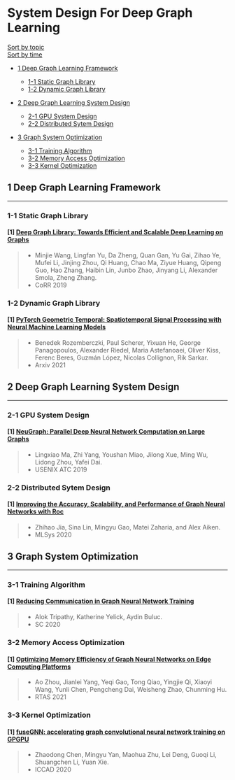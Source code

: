 # System Design For Deep Graph Learning

[Sort by topic](#System-Design-For-Deep-Graph-Learning)\
[Sort by time](./sort_time_system.md)
- [1 Deep Graph Learning Framework](#1-Deep-Graph-Learning-Framework)
  * [1-1 Static Graph Library](#1-1-Static-Graph-Library)
  * [1-2 Dynamic Graph Library](#1-2-Dynamic-Graph-Library)
    
- [2 Deep Graph Learning System Design](#2-Deep-Graph-Learning-System-Design)
  * [2-1 GPU System Design](#2-1-GPU-System-Design)
  * [2-2 Distributed Sytem Design](#2-2-Distributed-Sytem-Design)
  
- [3 Graph System Optimization](#3-Graph-System-Optimization)
  * [3-1 Training Algorithm](#3-1-Training-Algorithm)
  * [3-2 Memory Access Optimization](#3-2-Memory-Access-Optimization)
  * [3-3 Kernel Optimization](#3-3-Kernel-Optimization)
    





## 1 Deep Graph Learning Framework


---

### 1-1 Static Graph Library

#### [1] [Deep Graph Library: Towards Efficient and Scalable Deep Learning on Graphs](https://arxiv.org/abs/1909.01315v2)
> - Minjie Wang, Lingfan Yu, Da Zheng, Quan Gan, Yu Gai, Zihao Ye, Mufei Li, Jinjing Zhou, Qi Huang, Chao Ma, Ziyue Huang, Qipeng Guo, Hao Zhang, Haibin Lin, Junbo Zhao, Jinyang Li, Alexander Smola, Zheng Zhang.
> - CoRR 2019




### 1-2 Dynamic Graph Library

#### [1] [PyTorch Geometric Temporal: Spatiotemporal Signal Processing with Neural Machine Learning Models](https://arxiv.org/abs/2104.07788)
> - Benedek Rozemberczki, Paul Scherer, Yixuan He, George Panagopoulos, Alexander Riedel, Maria Astefanoaei, Oliver Kiss, Ferenc Beres, Guzmán López, Nicolas Collignon, Rik Sarkar.
> - Arxiv 2021

## 2 Deep Graph Learning System Design

---

### 2-1 GPU System Design

#### [1] [NeuGraph: Parallel Deep Neural Network Computation on Large Graphs](https://www.usenix.org/conference/atc19/presentation/ma)
> - Lingxiao Ma, Zhi Yang, Youshan Miao, Jilong Xue, Ming Wu, Lidong Zhou, Yafei Dai.
> - USENIX ATC 2019


### 2-2 Distributed Sytem Design

#### [1] [Improving the Accuracy, Scalability, and Performance of  Graph Neural Networks with Roc](https://www-cs.stanford.edu/people/matei/papers/2020/mlsys_roc.pdf)
> - Zhihao Jia, Sina Lin, Mingyu Gao, Matei Zaharia, and Alex Aiken.
> - MLSys 2020


## 3 Graph System Optimization

---

### 3-1 Training Algorithm
#### [1] [Reducing Communication in Graph Neural Network Training](https://arxiv.org/abs/2005.03300)
> - Alok Tripathy, Katherine Yelick, Aydin Buluc.
> - SC 2020


### 3-2 Memory Access Optimization
#### [1] [Optimizing Memory Efficiency of Graph Neural Networks on Edge Computing Platforms](https://arxiv.org/abs/2104.03058)
> - Ao Zhou, Jianlei Yang, Yeqi Gao, Tong Qiao, Yingjie Qi, Xiaoyi Wang, Yunli Chen, Pengcheng Dai, Weisheng Zhao, Chunming Hu.
> - RTAS 2021



### 3-3 Kernel Optimization

#### [1] [fuseGNN: accelerating graph convolutional neural network training on GPGPU](https://ieeexplore.ieee.org/document/9256702)
> - Zhaodong Chen, Mingyu Yan, Maohua Zhu, Lei Deng, Guoqi Li, Shuangchen Li, Yuan Xie.
> - ICCAD 2020